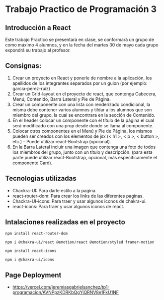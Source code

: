 # Trabajo Practico de Programación 3

## Introducción a React

Este trabajo Practico se presentará en clase, se conformará un grupo de como máximo 4 alumnos, y en la fecha del martes 30 de mayo cada grupo expondrá su trabajo al profesor.

## Consignas:

1. Crear un proyecto en React y ponerle de nombre a la aplicación, los apellidos de los integrantes separados por un guion (por ejemplo: garcia-perez-ruiz)
2. Crear un Grid-layout en el proyecto de react, que contenga Cabecera, Menú, Contenido, Barra Lateral y Pie de Página.
3. Crear un componente con una lista con renderizado condicional, la misma debe contener varios alumnos y tildar a los alumnos que son miembro del grupo, la cual se encontrara en la sección de Contenido.
4. En el header colocar un componente con el título de la página el cual será modificado con una prop desde donde se llama al componente.
5. Colocar otros componentes en el Menú y Pie de Página, los mismos pueden ser creados con los elementos de jsx (< h1 >, < p >, < button >, etc.) – Puede utilizar react-Bootstrap (opcional).
6. En la Barra Lateral incluir una imagen que contenga una foto de todos los miembros del grupo, junto con un título y descripción. (para esta parte puede utilizar react-Bootstrap, opcional, más específicamente el componente Card).

## Tecnologias utilizadas
* Chackra-UI: Para darle estilo a la pagina.
* react-router-dom: Para crear los links de las diferentes paginas.
* Chackra-UI-icons: Para traer y usar algunos iconos de chakra-ui.
* react-icons: Para traer y usar algunos iconos de react.

## Intalaciones realizadas en el proyecto

```
npm install react-router-dom
```

```
npm i @chakra-ui/react @emotion/react @emotion/styled framer-motion
```

```
npm install react-icons
```

```
npm i @chakra-ui/icons
```

## Page Deployment

* https://vercel.com/jeremiasgabrielsanchez/tp1-programacion/AVNPpzKDRKbQgYiQRNV8e1FkU1NF